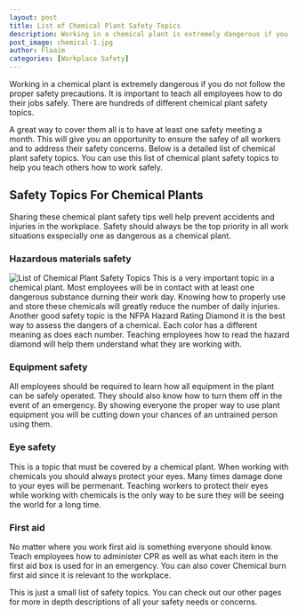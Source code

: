 ```yaml
---
layout: post
title: List of Chemical Plant Safety Topics
description: Working in a chemical plant is extremely dangerous if you do not follow the proper safety precautions. It is important to teach all employees how to do their jobs safely. There are hundreds of different chemical plant safety topics. 
post_image: chemical-1.jpg
author: Flaaim
categories: [Workplace Safety]
---
```


Working in a chemical plant is extremely dangerous if you do not follow the proper safety precautions. It is important to teach all employees how to do their jobs safely. There are hundreds of different chemical plant safety topics. 

A great way to cover them all is to have at least one safety meeting a month. This will give you an opportunity to ensure the safey of all workers and to address their safety concerns. Below is a detailed list of chemical plant safety topics. You can use this list of chemical plant safety topics to help you teach others how to work safely.


## Safety Topics For Chemical Plants
Sharing these chemical plant safety tips well help prevent accidents and injuries in the workplace. Safety should always be the top priority in all work situations exspecially one as dangerous as a chemical plant.

### Hazardous materials safety
![List of Chemical Plant Safety Topics](https://safetyworkblog.com/assets/chemical-1.jpg)
This is a very important topic in a chemical plant. Most employees will be in contact with at least one dangerous substance durning their work day. Knowing how to properly use and store these chemicals will greatly reduce the number of daily injuries. Another good safety topic is the NFPA Hazard Rating Diamond it is the best way to assess the dangers of a chemical. Each color has a different meaning as does each number. Teaching employees how to read the hazard diamond will help them understand what they are working with.

### Equipment safety
All employees should be required to learn how all equipment in the plant can be safely operated. They should also know how to turn them off in the event of an emergency. By showing everyone the proper way to use plant equipment you will be cutting down your chances of an untrained person using them.

### Eye safety
This is a topic that must be covered by a chemical plant. When working with chemicals you should always protect your eyes. Many times damage done to your eyes will be permenant. Teaching workers to protect their eyes while working with chemicals is the only way to be sure they will be seeing the world for a long time.

### First aid
No matter where you work first aid is something everyone should know. Teach employees how to administer CPR as well as what each item in the first aid box is used for in an emergency. You can also cover Chemical burn first aid since it is relevant to the workplace.

This is just a small list of safety topics. You can check out our other pages for more in depth descriptions of all your safety needs or concerns.
